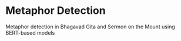 # Metaphor Detection 
Metaphor detection in Bhagavad Gita and Sermon on the Mount using BERT-based models
